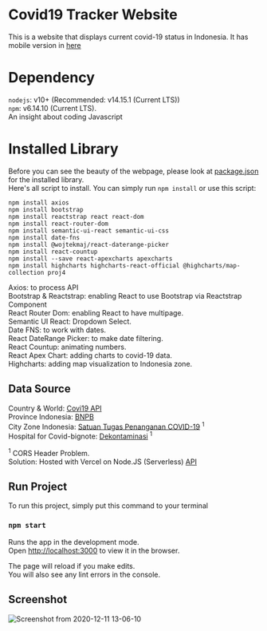 # Covid19 Tracker Website

This is a website that displays current covid-19 status in Indonesia. It has mobile version in [here](https://github.com/liondy/Covid19TrackerMobile)

# Dependency

`nodejs`: v10+ (Recommended: v14.15.1 (Current LTS))\
`npm`: v6.14.10 (Current LTS).\
An insight about coding Javascript

# Installed Library

Before you can see the beauty of the webpage, please look at [package.json](https://github.com/liondy/covid19-tracker-website/blob/master/package.json) for the installed library.\
Here's all script to install. You can simply run `npm install` or use this script:

```
npm install axios
npm install bootstrap
npm install reactstrap react react-dom
npm install react-router-dom
npm install semantic-ui-react semantic-ui-css
npm install date-fns
npm install @wojtekmaj/react-daterange-picker
npm install react-countup
npm install --save react-apexcharts apexcharts
npm install highcharts highcharts-react-official @highcharts/map-collection proj4
```

Axios: to process API \
Bootstrap & Reactstrap: enabling React to use Bootstrap via Reactstrap Component \
React Router Dom: enabling React to have multipage. \
Semantic UI React: Dropdown Select. \
Date FNS: to work with dates. \
React DateRange Picker: to make date filtering. \
React Countup: animating numbers. \
React Apex Chart: adding charts to covid-19 data. \
Highcharts: adding map visualization to Indonesia zone.

## Data Source

Country & World: [Covi19 API](https://documenter.getpostman.com/view/10808728/SzS8rjbc) \
Province Indonesia: [BNPB](https://bnpb-inacovid19.hub.arcgis.com/datasets/data-harian-kasus-per-provinsi-covid-19-indonesia/geoservice) \
City Zone Indonesia: [Satuan Tugas Penanganan COVID-19](https://covid19.go.id/peta-risiko) <sup>1</sup> \
Hospital for Covid-bignote: [Dekontaminasi](https://dekontaminasi.com/api/id/covid19/hospitals) <sup>1</sup>

<sup>1</sup>
CORS Header Problem. \
 Solution: Hosted with Vercel on Node.JS (Serverless) [API](https://serverless-covid19-indonesia-api.liondy.vercel.app/)

## Run Project

To run this project, simply put this command to your terminal

### `npm start`

Runs the app in the development mode.\
Open [http://localhost:3000](http://localhost:3000) to view it in the browser.

The page will reload if you make edits.\
You will also see any lint errors in the console.

## Screenshot

![Screenshot from 2020-12-11 13-06-10](https://user-images.githubusercontent.com/44316758/101869310-b3662c80-3bb1-11eb-9dce-df5153bd8988.png)
